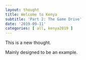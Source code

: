 ```yaml
---
layout: thought
title: Welcome to Kenya
subtitle: 'Part 2: The Game Drive'
date: '2019-09-11'
categories: [ all, kenya2019 ]
---
```


This is a new thought.

Mainly designed to be an example.
